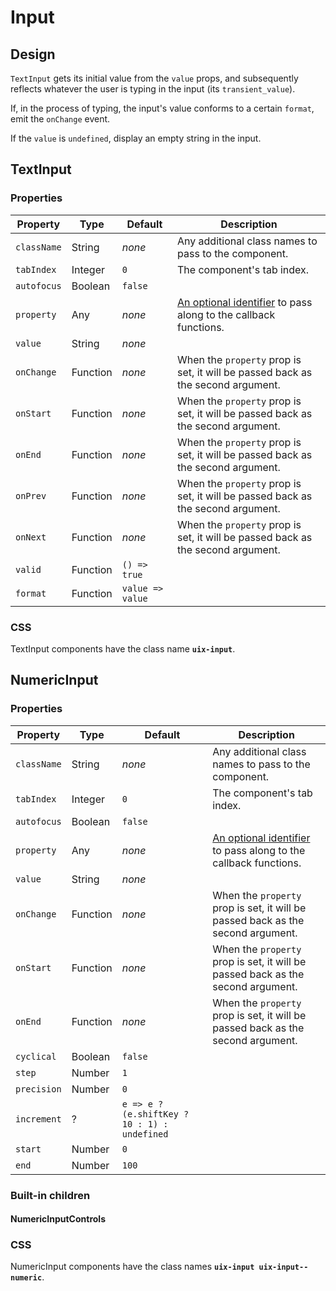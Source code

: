 # Input

## Design

`TextInput` gets its initial value from the `value` props, and subsequently reflects whatever the user is typing in the input (its `transient_value`).

If, in the process of typing, the input's value conforms to a certain `format`, emit the `onChange` event.

If the `value` is `undefined`, display an empty string in the input.

## TextInput

### Properties

Property | Type | Default | Description
-------- | ---- | ------- | -----------
`className` | String | _none_ | Any additional class names to pass to the component.
`tabIndex` | Integer | `0` | The component's tab index.
`autofocus` | Boolean | `false` |
`property` | Any | _none_ | [An optional identifier][property] to pass along to the callback functions.
`value` | String | _none_ |  
`onChange` | Function | _none_ | When the `property` prop is set, it will be passed back as the second argument.
`onStart` | Function | _none_ | When the `property` prop is set, it will be passed back as the second argument.
`onEnd` | Function | _none_ | When the `property` prop is set, it will be passed back as the second argument.
`onPrev` | Function | _none_ | When the `property` prop is set, it will be passed back as the second argument.
`onNext` | Function | _none_ | When the `property` prop is set, it will be passed back as the second argument.
`valid` | Function | `() => true` | 
`format` | Function | `value => value` |

### CSS

TextInput components have the class name __`uix-input`__.

## NumericInput

### Properties

Property | Type | Default | Description
-------- | ---- | ------- | -----------
`className` | String | _none_ | Any additional class names to pass to the component.
`tabIndex` | Integer | `0` | The component's tab index.
`autofocus` | Boolean | `false` |
`property` | Any | _none_ | [An optional identifier][property] to pass along to the callback functions.
`value` | String | _none_ |  
`onChange` | Function | _none_ | When the `property` prop is set, it will be passed back as the second argument.
`onStart` | Function | _none_ | When the `property` prop is set, it will be passed back as the second argument.
`onEnd` | Function | _none_ | When the `property` prop is set, it will be passed back as the second argument.
`cyclical` | Boolean | `false` |
`step` | Number | `1` |
`precision` | Number | `0` |
`increment` | ? | `e => e ? (e.shiftKey ? 10 : 1) : undefined` |
`start` | Number | `0` |
`end` | Number | `100` |

### Built-in children

#### NumericInputControls

### CSS

NumericInput components have the class names __`uix-input uix-input--numeric`__.


[property]: https://github.com/danburzo/react-recipes/blob/master/recipes/property-pattern.md